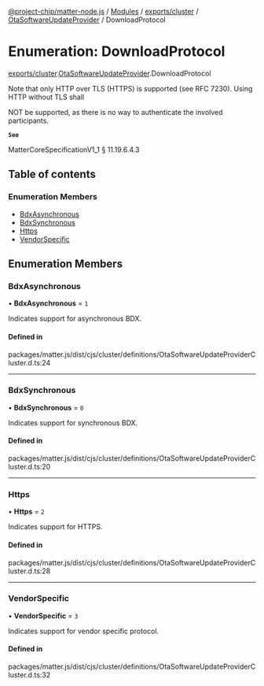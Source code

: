 [@project-chip/matter-node.js](../README.md) / [Modules](../modules.md) / [exports/cluster](../modules/exports_cluster.md) / [OtaSoftwareUpdateProvider](../modules/exports_cluster.OtaSoftwareUpdateProvider.md) / DownloadProtocol

# Enumeration: DownloadProtocol

[exports/cluster](../modules/exports_cluster.md).[OtaSoftwareUpdateProvider](../modules/exports_cluster.OtaSoftwareUpdateProvider.md).DownloadProtocol

Note that only HTTP over TLS (HTTPS) is supported (see RFC 7230). Using HTTP without TLS shall

NOT be supported, as there is no way to authenticate the involved participants.

**`See`**

MatterCoreSpecificationV1_1 § 11.19.6.4.3

## Table of contents

### Enumeration Members

- [BdxAsynchronous](exports_cluster.OtaSoftwareUpdateProvider.DownloadProtocol.md#bdxasynchronous)
- [BdxSynchronous](exports_cluster.OtaSoftwareUpdateProvider.DownloadProtocol.md#bdxsynchronous)
- [Https](exports_cluster.OtaSoftwareUpdateProvider.DownloadProtocol.md#https)
- [VendorSpecific](exports_cluster.OtaSoftwareUpdateProvider.DownloadProtocol.md#vendorspecific)

## Enumeration Members

### BdxAsynchronous

• **BdxAsynchronous** = ``1``

Indicates support for asynchronous BDX.

#### Defined in

packages/matter.js/dist/cjs/cluster/definitions/OtaSoftwareUpdateProviderCluster.d.ts:24

___

### BdxSynchronous

• **BdxSynchronous** = ``0``

Indicates support for synchronous BDX.

#### Defined in

packages/matter.js/dist/cjs/cluster/definitions/OtaSoftwareUpdateProviderCluster.d.ts:20

___

### Https

• **Https** = ``2``

Indicates support for HTTPS.

#### Defined in

packages/matter.js/dist/cjs/cluster/definitions/OtaSoftwareUpdateProviderCluster.d.ts:28

___

### VendorSpecific

• **VendorSpecific** = ``3``

Indicates support for vendor specific protocol.

#### Defined in

packages/matter.js/dist/cjs/cluster/definitions/OtaSoftwareUpdateProviderCluster.d.ts:32
